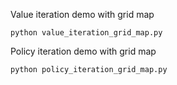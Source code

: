 Value iteration demo with grid map
```
python value_iteration_grid_map.py
```

Policy iteration demo with grid map
```
python policy_iteration_grid_map.py
```